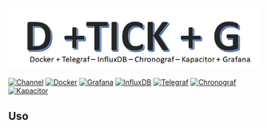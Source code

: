 ![Texto alternativo](https://github.com/MoisesTapia/G-TICK/blob/master/portada.png)

[![Channel](https://img.shields.io/badge/channel-YouTube-red)](https://www.youtube.com/channel/UCiuZK5geN3OCGeBxuXMfHEQ)
[![Docker](https://img.shields.io/badge/Docker-19.03.8-blue)](https://www.docker.com/)
[![Grafana](https://img.shields.io/badge/Grafana-6.7.4-orange)](https://grafana.com/docs/grafana/latest/installation/docker/)
[![InfluxDB](https://img.shields.io/badge/Influxdb-1.8.0-blue)](https://portal.influxdata.com/downloads/)
[![Telegraf](https://img.shields.io/badge/Telegraf-1.14.4-purple)](https://portal.influxdata.com/downloads/)
[![Chronograf](https://img.shields.io/badge/Chronograf-1.8.4-purple)](https://portal.influxdata.com/downloads/)
[![Kapacitor](https://img.shields.io/badge/Kapacitor-1.5.5-purple)](https://portal.influxdata.com/downloads/)

## Uso


